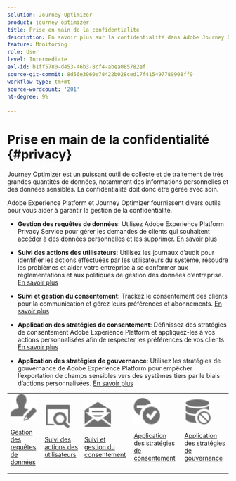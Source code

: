 ```yaml
---
solution: Journey Optimizer
product: journey optimizer
title: Prise en main de la confidentialité
description: En savoir plus sur la confidentialité dans Adobe Journey Optimizer et Adobe Experience Platform.
feature: Monitoring
role: User
level: Intermediate
exl-id: b1ff5780-d453-46b3-8cf4-abea085782ef
source-git-commit: 8d56e3060e78422b028ced17f415497789908ff9
workflow-type: tm+mt
source-wordcount: '201'
ht-degree: 9%

---
```


# Prise en main de la confidentialité {#privacy}

Journey Optimizer est un puissant outil de collecte et de traitement de très grandes quantités de données, notamment des informations personnelles et des données sensibles. La confidentialité doit donc être gérée avec soin.

Adobe Experience Platform et Journey Optimizer fournissent divers outils pour vous aider à garantir la gestion de la confidentialité.

* **Gestion des requêtes de données**: Utilisez Adobe Experience Platform Privacy Service pour gérer les demandes de clients qui souhaitent accéder à des données personnelles et les supprimer. [En savoir plus](requests.md)

* **Suivi des actions des utilisateurs**: Utilisez les journaux d’audit pour identifier les actions effectuées par les utilisateurs du système, résoudre les problèmes et aider votre entreprise à se conformer aux réglementations et aux politiques de gestion des données d’entreprise. [En savoir plus](audit-logs.md)

* **Suivi et gestion du consentement**: Trackez le consentement des clients pour la communication et gérez leurs préférences et abonnements. [En savoir plus](opt-out.md)

* **Application des stratégies de consentement**: Définissez des stratégies de consentement Adobe Experience Platform et appliquez-les à vos actions personnalisées afin de respecter les préférences de vos clients. [En savoir plus](../action/consent.md)

* **Application des stratégies de gouvernance**: Utilisez les stratégies de gouvernance de Adobe Experience Platform pour empêcher l’exportation de champs sensibles vers des systèmes tiers par le biais d’actions personnalisées. [En savoir plus](../action/action-privacy.md)

<table>
<tr>
<td><img src="../assets/do-not-localize/icon-privacy-request.svg" width="60px"><p><a href="requests.md">Gestion des requêtes de données</a></p></td>
<td><img src="../assets/do-not-localize/icon-privacy-audit.svg" width="60px"><p><a href="audit-logs.md">Suivi des actions des utilisateurs</a></p></td>
<td><img src="../assets/do-not-localize/icon-privacy-optout.svg" width="60px"><p><a href="opt-out.md">Suivi et gestion du consentement</a></p></td>
<td><img src="../assets/do-not-localize/icon-privacy-consent.svg" width="60px"><p><a href="../action/consent.md">Application des stratégies de consentement</a></p></td>
<td><img src="../assets/do-not-localize/icon-privacy-governance.svg" width="60px"><p><a href="../action/action-privacy.md">Application des stratégies de gouvernance</a></p></td>
</tr>
</table>
